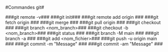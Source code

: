 #Commandes git#

 ###git remote -v###
 ###git init###
 ###git remote add origin <branch>###
 ###git fetch origin <branch>###
 ###git merge <branch>###
 ###git pull origin <branch>###
 ###git checkout <branch>###
 ###git branch <nom_branch>###
 ###git checkout -b <nom_branch>###
 ###git status ###
 ###git branch -M main ###
 ###git branch -a ###
 ###git add <nom_fichier>###
 ###git push -u origin main ###
 ###git commit -m "Message" ###
 ###git commit -am "Message" ###